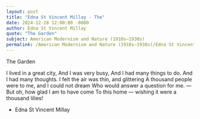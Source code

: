 ```yaml
---
layout: post
title: "Edna St Vincent Millay - The"
date: 2024-12-28 12:00:00 -0000
author: Edna St Vincent Millay
quote: "The Garden"
subject: American Modernism and Nature (1910s–1930s)
permalink: /American Modernism and Nature (1910s–1930s)/Edna St Vincent Millay/Edna St Vincent Millay - The
---
```


The Garden

I lived in a great city,
  And I was very busy,
  And I had many things to do. 
And I had many thoughts.
I felt the air was thin, and glittering
  A thousand people were to me, and I could not dream
Who would answer a question for me. —
But oh, how glad I am to have come
  To this home — wishing it were a thousand lilies!

- Edna St Vincent Millay
